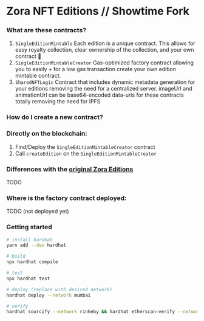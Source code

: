 # Zora NFT Editions // Showtime Fork

###

### What are these contracts?
1. `SingleEditionMintable`
   Each edition is a unique contract.
   This allows for easy royalty collection, clear ownership of the collection, and your own contract 🎉
2. `SingleEditionMintableCreator`
   Gas-optimized factory contract allowing you to easily + for a low gas transaction create your own edition mintable contract.
3. `SharedNFTLogic`
   Contract that includes dynamic metadata generation for your editions removing the need for a centralized server.
   imageUrl and animationUrl can be base64-encoded data-uris for these contracts totally removing the need for IPFS

### How do I create a new contract?

### Directly on the blockchain:
1. Find/Deploy the `SingleEditionMintableCreator` contract
2. Call `createEdition` on the `SingleEditionMintableCreator`

### Differences with the [original Zora Editions](https://github.com/ourzora/nft-editions)

TODO

### Where is the factory contract deployed:

TODO (not deployed yet)

### Getting started

```sh
# install hardhat
yarn add --dev hardhat

# build
npx hardhat compile

# test
npx hardhat test

# deploy (replace with desired network)
hardhat deploy --network mumbai

# verify
hardhat sourcify --network rinkeby && hardhat etherscan-verify --network rinkeby
```

